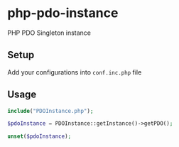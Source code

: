 # php-pdo-instance
PHP PDO Singleton instance

## Setup
Add your configurations into `conf.inc.php` file

## Usage
```PHP
include("PDOInstance.php");

$pdoInstance = PDOInstance::getInstance()->getPDO();

unset($pdoInstance);
```
